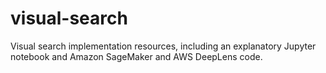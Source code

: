 # visual-search
Visual search implementation resources, including an explanatory Jupyter notebook and Amazon SageMaker and AWS DeepLens code.
